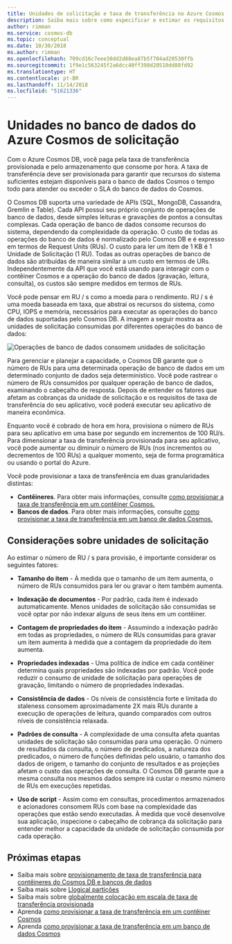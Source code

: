 ```yaml
---
title: Unidades de solicitação e taxa de transferência no Azure Cosmos DB
description: Saiba mais sobre como especificar e estimar os requisitos da unidade de solicitação no Azure Cosmos DB
author: rimman
ms.service: cosmos-db
ms.topic: conceptual
ms.date: 10/30/2018
ms.author: rimman
ms.openlocfilehash: 709cd16c7eee30dd2d88ea87b5f704ad20530ffb
ms.sourcegitcommit: 1f9e1c563245f2a6dcc40ff398d20510dd88fd92
ms.translationtype: HT
ms.contentlocale: pt-BR
ms.lasthandoff: 11/14/2018
ms.locfileid: "51621336"
---
```

# <a name="request-units-in-azure-cosmos-db"></a>Unidades no banco de dados do Azure Cosmos de solicitação

Com o Azure Cosmos DB, você paga pela taxa de transferência provisionada e pelo armazenamento que consome por hora. A taxa de transferência deve ser provisionada para garantir que recursos do sistema suficientes estejam disponíveis para o banco de dados Cosmos o tempo todo para atender ou exceder o SLA do banco de dados do Cosmos.

O Cosmos DB suporta uma variedade de APIs (SQL, MongoDB, Cassandra, Gremlin e Table). Cada API possui seu próprio conjunto de operações de banco de dados, desde simples leituras e gravações de pontos a consultas complexas. Cada operação de banco de dados consome recursos do sistema, dependendo da complexidade da operação.  O custo de todas as operações do banco de dados é normalizado pelo Cosmos DB e é expresso em termos de Request Units (RUs). O custo para ler um item de 1 KB é 1 Unidade de Solicitação (1 RU). Todas as outras operações de banco de dados são atribuídas de maneira similar a um custo em termos de URs. Independentemente da API que você está usando para interagir com o contêiner Cosmos e a operação do banco de dados (gravação, leitura, consulta), os custos são sempre medidos em termos de RUs.

Você pode pensar em RU / s como a moeda para o rendimento. RU / s é uma moeda baseada em taxa, que abstrai os recursos do sistema, como CPU, IOPS e memória, necessários para executar as operações do banco de dados suportadas pelo Cosmos DB. A imagem a seguir mostra as unidades de solicitação consumidas por diferentes operações do banco de dados:

![Operações de banco de dados consomem unidades de solicitação](./media/request-units/request-units.png)

Para gerenciar e planejar a capacidade, o Cosmos DB garante que o número de RUs para uma determinada operação de banco de dados em um determinado conjunto de dados seja determinístico. Você pode rastrear o número de RUs consumidos por qualquer operação de banco de dados, examinando o cabeçalho de resposta. Depois de entender os fatores que afetam as cobranças da unidade de solicitação e os requisitos de taxa de transferência do seu aplicativo, você poderá executar seu aplicativo de maneira econômica.

Enquanto você é cobrado de hora em hora, provisiona o número de RUs para seu aplicativo em uma base por segundo em incrementos de 100 RU/s. Para dimensionar a taxa de transferência provisionada para seu aplicativo, você pode aumentar ou diminuir o número de RUs (nos incrementos ou decrementos de 100 RUs) a qualquer momento, seja de forma programática ou usando o portal do Azure.

Você pode provisionar a taxa de transferência em duas granularidades distintas: 

* **Contêineres**. Para obter mais informações, consulte [como provisionar a taxa de transferência em um contêiner Cosmos.](how-to-provision-container-throughput.md)
* **Bancos de dados**. Para obter mais informações, consulte [como provisionar a taxa de transferência em um banco de dados Cosmos.](how-to-provision-database-throughput.md)

## <a name="request-unit-considerations"></a>Considerações sobre unidades de solicitação

Ao estimar o número de RU / s para provisão, é importante considerar os seguintes fatores:

* **Tamanho do item** - À medida que o tamanho de um item aumenta, o número de RUs consumidos para ler ou gravar o item também aumenta.

* **Indexação de documentos** - Por padrão, cada item é indexado automaticamente. Menos unidades de solicitação são consumidas se você optar por não indexar alguns de seus itens em um contêiner.

* **Contagem de propriedades do item** - Assumindo a indexação padrão em todas as propriedades, o número de RUs consumidas para gravar um item aumenta à medida que a contagem da propriedade do item aumenta.

* **Propriedades indexadas** - Uma política de índice em cada contêiner determina quais propriedades são indexadas por padrão. Você pode reduzir o consumo de unidade de solicitação para operações de gravação, limitando o número de propriedades indexadas.

* **Consistência de dados** - Os níveis de consistência forte e limitada do staleness consomem aproximadamente 2X mais RUs durante a execução de operações de leitura, quando comparados com outros níveis de consistência relaxada.

* **Padrões de consulta** - A complexidade de uma consulta afeta quantas unidades de solicitação são consumidas para uma operação. O número de resultados da consulta, o número de predicados, a natureza dos predicados, o número de funções definidas pelo usuário, o tamanho dos dados de origem, o tamanho do conjunto de resultados e as projeções afetam o custo das operações de consulta. O Cosmos DB garante que a mesma consulta nos mesmos dados sempre irá custar o mesmo número de RUs em execuções repetidas.

* **Uso de script** - Assim como em consultas, procedimentos armazenados e acionadores consomem RUs com base na complexidade das operações que estão sendo executadas. À medida que você desenvolve sua aplicação, inspecione o cabeçalho de cobrança da solicitação para entender melhor a capacidade da unidade de solicitação consumida por cada operação.

## <a name="next-steps"></a>Próximas etapas

* Saiba mais sobre [provisionamento de taxa de transferência para contêineres do Cosmos DB e bancos de dados](set-throughput.md)
* Saiba mais sobre [Llogical partições](partition-data.md)
* Saiba mais sobre [globalmente colocação em escala de taxa de transferência provisionada](scaling-throughput.md)
* Aprenda [como provisionar a taxa de transferência em um contêiner Cosmos](how-to-provision-container-throughput.md)
* Aprenda [como provisionar a taxa de transferência em um banco de dados Cosmos](how-to-provision-database-throughput.md)
